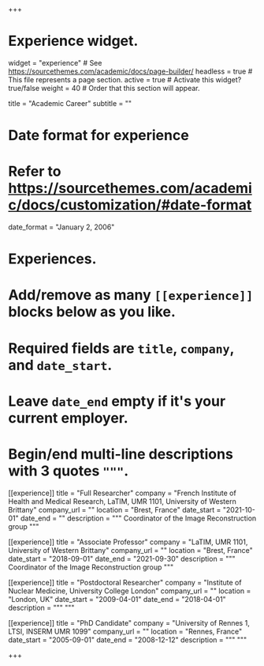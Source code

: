 +++
# Experience widget.
widget = "experience"  # See https://sourcethemes.com/academic/docs/page-builder/
headless = true  # This file represents a page section.
active = true  # Activate this widget? true/false
weight = 40  # Order that this section will appear.

title = "Academic Career"
subtitle = ""

# Date format for experience
#   Refer to https://sourcethemes.com/academic/docs/customization/#date-format
date_format = "January 2, 2006"

# Experiences.
#   Add/remove as many `[[experience]]` blocks below as you like.
#   Required fields are `title`, `company`, and `date_start`.
#   Leave `date_end` empty if it's your current employer.
#   Begin/end multi-line descriptions with 3 quotes `"""`.
[[experience]]
  title = "Full Researcher"
  company = "French Institute of Health and Medical Research, LaTIM, UMR 1101, University of Western Brittany"
  company_url = ""
  location = "Brest, France"
  date_start = "2021-10-01"
  date_end = ""
  description = """
  Coordinator of the Image Reconstruction group
  """


[[experience]]
  title = "Associate Professor"
  company = "LaTIM, UMR 1101, University of Western Brittany"
  company_url = ""
  location = "Brest, France"
  date_start = "2018-09-01"
  date_end = "2021-09-30"
  description = """
  Coordinator of the Image Reconstruction group
  """

[[experience]]
  title = "Postdoctoral Researcher"
  company = "Institute of Nuclear Medicine, University College London"
  company_url = ""
  location = "London, UK"
  date_start = "2009-04-01"
  date_end = "2018-04-01"
  description = """ """

[[experience]]
  title = "PhD Candidate"
  company = "University of Rennes 1, LTSI, INSERM UMR 1099"
  company_url = ""
  location = "Rennes, France"
  date_start = "2005-09-01"
  date_end = "2008-12-12"
  description = """ """


+++
